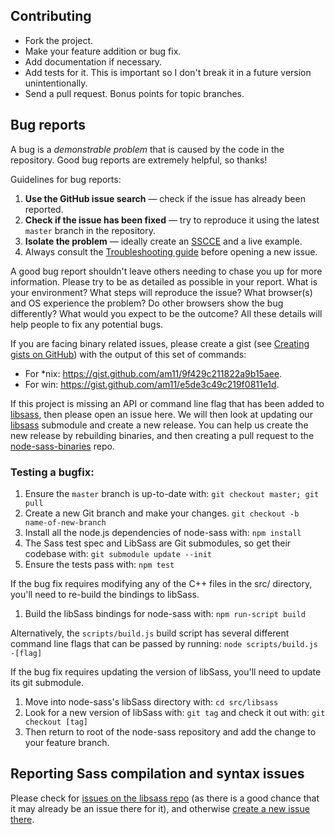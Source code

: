 ## Contributing
 * Fork the project.
 * Make your feature addition or bug fix.
 * Add documentation if necessary.
 * Add tests for it. This is important so I don't break it in a future version unintentionally.
 * Send a pull request. Bonus points for topic branches.

## Bug reports

A bug is a _demonstrable problem_ that is caused by the code in the repository. Good bug reports are extremely helpful, so thanks!

Guidelines for bug reports:

1. **Use the GitHub issue search** &mdash; check if the issue has already been
 reported.
2. **Check if the issue has been fixed** &mdash; try to reproduce it using the
 latest `master` branch in the repository.
3. **Isolate the problem** &mdash; ideally create an
 [SSCCE](http://www.sscce.org/) and a live example.
4. Always consult the [Troubleshooting guide](/TROUBLESHOOTING.md) before opening a new issue.


A good bug report shouldn't leave others needing to chase you up for more information. Please try to be as detailed as possible in your report. What is your environment? What steps will reproduce the issue? What browser(s) and OS experience the problem? Do other browsers show the bug differently? What would you expect to be the outcome? All these details will help people to fix any potential bugs.

If you are facing binary related issues, please create a gist (see [Creating gists on GitHub](https://help.github.com/articles/creating-gists/)) with the output of this set of commands:

  * For *nix: https://gist.github.com/am11/9f429c211822a9b15aee.
  * For win: https://gist.github.com/am11/e5de3c49c219f0811e1d.

If this project is missing an API or command line flag that has been added to [libsass], then please open an issue here. We will then look at updating our [libsass] submodule and create a new release. You can help us create the new release by rebuilding binaries, and then creating a pull request to the [node-sass-binaries](https://github.com/sass/node-sass-binaries) repo.

### Testing a bugfix:

1. Ensure the `master` branch is up-to-date with: `git checkout master; git pull`
2. Create a new Git branch and make your changes. `git checkout -b name-of-new-branch`
3. Install all the node.js dependencies of node-sass with: `npm install`
4. The Sass test spec and LibSass are Git submodules, so get their codebase with: `git submodule update --init`
5. Ensure the tests pass with: `npm test`

If the bug fix requires modifying any of the C++ files in the src/ directory, you'll need to re-build the bindings to libSass.

1. Build the libSass bindings for node-sass with: `npm run-script build`

Alternatively, the `scripts/build.js` build script has several different command line flags that can be passed by running: `node scripts/build.js -[flag]`

If the bug fix requires updating the version of libSass, you'll need to update its git submodule.

1. Move into node-sass's libSass directory with: `cd src/libsass`
2. Look for a new version of libSass with: `git tag` and check it out with: `git checkout [tag]`
3. Then return to root of the node-sass repository and add the change to your feature branch.

## Reporting Sass compilation and syntax issues

Please check for [issues on the libsass repo](https://github.com/hcatlin/libsass/issues) (as there is a good chance that it may already be an issue there for it), and otherwise [create a new issue there](https://github.com/sass/libsass/issues/new).

[libsass]: https://github.com/sass/libsass
